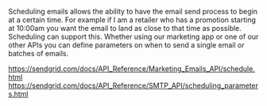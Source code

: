 Scheduling emails allows the ability to have the email send process to begin at a certain time. For example if I am a retailer who has a promotion starting at 10:00am you want the email to land as close to that time as possible. Scheduling can support this. Whether using our marketing app or one of our other APIs you can define parameters on when to send a single email or batches of emails. 

https://sendgrid.com/docs/API_Reference/Marketing_Emails_API/schedule.html
https://sendgrid.com/docs/API_Reference/SMTP_API/scheduling_parameters.html
